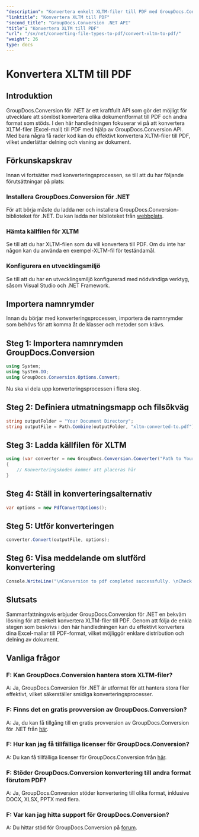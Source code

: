 ```yaml
---
"description": "Konvertera enkelt XLTM-filer till PDF med GroupDocs.Conversion för .NET. Effektivisera din dokumentkonverteringsprocess."
"linktitle": "Konvertera XLTM till PDF"
"second_title": "GroupDocs.Conversion .NET API"
"title": "Konvertera XLTM till PDF"
"url": "/sv/net/converting-file-types-to-pdf/convert-xltm-to-pdf/"
"weight": 26
type: docs
---
```

# Konvertera XLTM till PDF

## Introduktion
GroupDocs.Conversion för .NET är ett kraftfullt API som gör det möjligt för utvecklare att sömlöst konvertera olika dokumentformat till PDF och andra format som stöds. I den här handledningen fokuserar vi på att konvertera XLTM-filer (Excel-mall) till PDF med hjälp av GroupDocs.Conversion API. Med bara några få rader kod kan du effektivt konvertera XLTM-filer till PDF, vilket underlättar delning och visning av dokument.
## Förkunskapskrav
Innan vi fortsätter med konverteringsprocessen, se till att du har följande förutsättningar på plats:
### Installera GroupDocs.Conversion för .NET
För att börja måste du ladda ner och installera GroupDocs.Conversion-biblioteket för .NET. Du kan ladda ner biblioteket från [webbplats](https://releases.groupdocs.com/conversion/net/).
### Hämta källfilen för XLTM
Se till att du har XLTM-filen som du vill konvertera till PDF. Om du inte har någon kan du använda en exempel-XLTM-fil för teständamål.
### Konfigurera en utvecklingsmiljö
Se till att du har en utvecklingsmiljö konfigurerad med nödvändiga verktyg, såsom Visual Studio och .NET Framework.

## Importera namnrymder
Innan du börjar med konverteringsprocessen, importera de namnrymder som behövs för att komma åt de klasser och metoder som krävs.
## Steg 1: Importera namnrymden GroupDocs.Conversion
```csharp
using System;
using System.IO;
using GroupDocs.Conversion.Options.Convert;
```

Nu ska vi dela upp konverteringsprocessen i flera steg.
## Steg 2: Definiera utmatningsmapp och filsökväg
```csharp
string outputFolder = "Your Document Directory";
string outputFile = Path.Combine(outputFolder, "xltm-converted-to.pdf");
```
## Steg 3: Ladda källfilen för XLTM
```csharp
using (var converter = new GroupDocs.Conversion.Converter("Path to Your XLTM File"))
{
    // Konverteringskoden kommer att placeras här
}
```
## Steg 4: Ställ in konverteringsalternativ
```csharp
var options = new PdfConvertOptions();
```
## Steg 5: Utför konverteringen
```csharp
converter.Convert(outputFile, options);
```
## Steg 6: Visa meddelande om slutförd konvertering
```csharp
Console.WriteLine("\nConversion to pdf completed successfully. \nCheck output in {0}", outputFolder);
```

## Slutsats
Sammanfattningsvis erbjuder GroupDocs.Conversion för .NET en bekväm lösning för att enkelt konvertera XLTM-filer till PDF. Genom att följa de enkla stegen som beskrivs i den här handledningen kan du effektivt konvertera dina Excel-mallar till PDF-format, vilket möjliggör enklare distribution och delning av dokument.
## Vanliga frågor
### F: Kan GroupDocs.Conversion hantera stora XLTM-filer?
A: Ja, GroupDocs.Conversion för .NET är utformat för att hantera stora filer effektivt, vilket säkerställer smidiga konverteringsprocesser.
### F: Finns det en gratis provversion av GroupDocs.Conversion?
A: Ja, du kan få tillgång till en gratis provversion av GroupDocs.Conversion för .NET från [här](https://releases.groupdocs.com/).
### F: Hur kan jag få tillfälliga licenser för GroupDocs.Conversion?
A: Du kan få tillfälliga licenser för GroupDocs.Conversion från [här](https://purchase.groupdocs.com/temporary-license/).
### F: Stöder GroupDocs.Conversion konvertering till andra format förutom PDF?
A: Ja, GroupDocs.Conversion stöder konvertering till olika format, inklusive DOCX, XLSX, PPTX med flera.
### F: Var kan jag hitta support för GroupDocs.Conversion?
A: Du hittar stöd för GroupDocs.Conversion på [forum](https://forum.groupdocs.com/c/conversion/11).